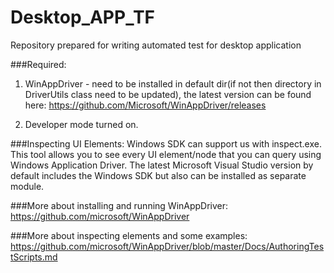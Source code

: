 # Desktop_APP_TF
Repository prepared for writing automated test for desktop application

###Required:
1. WinAppDriver - need to be installed in default dir(if not then directory in DriverUtils class need to be updated), the latest version can be found here:
https://github.com/Microsoft/WinAppDriver/releases


2. Developer mode turned on.

###Inspecting UI Elements:
Windows SDK can support us with inspect.exe. This tool allows you to see every UI element/node that you can query using Windows Application Driver. The latest Microsoft Visual Studio version by default includes the Windows SDK but also can be installed as separate module.

###More about installing and running WinAppDriver: 
https://github.com/microsoft/WinAppDriver

###More about inspecting elements and some examples: 
https://github.com/microsoft/WinAppDriver/blob/master/Docs/AuthoringTestScripts.md